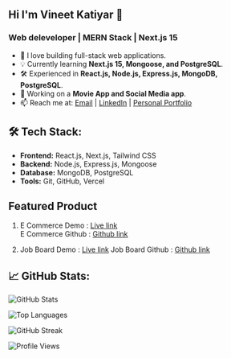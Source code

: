 ## Hi I'm Vineet Katiyar 👋

### Web deleveloper | MERN Stack | Next.js 15


- 🌱 I love building full-stack web applications.
- 💡 Currently learning **Next.js 15, Mongoose, and PostgreSQL**.
- 🛠️ Experienced in **React.js, Node.js, Express.js, MongoDB, PostgreSQL**.
- 🔭 Working on a **Movie App and Social Media app**.
- 📫 Reach me at: [Email](vineetkatiyar98@gmail.com) | [LinkedIn](https://www.linkedin.com/in/vineetkatiyar98) | [Personal Portfolio](https://portfolio-vineetkatiyar.vercel.app)

## 🛠 Tech Stack:
- **Frontend:** React.js, Next.js, Tailwind CSS
- **Backend:** Node.js, Express.js, Mongoose
- **Database:** MongoDB, PostgreSQL
- **Tools:** Git, GitHub, Vercel

## Featured Product
1. E Commerce Demo : [Live link](https://github.com/yourusername/nextjs-crud)  
   E Commerce Github : [Github link](https://github.com/vineetkatiyar/go-shop)

2. Job Board Demo : [Live link](https://job-board-next-15.vercel.app)
   Job Board Github : [Github link](https://github.com/vineetkatiyar/job-board)

## 📈 GitHub Stats:
![GitHub Stats](https://github-readme-stats.vercel.app/api?username=vineetkatiyar&show_icons=true&theme=dark)

![Top Languages](https://github-readme-stats.vercel.app/api/top-langs/?username=vineetkatiyar&layout=compact&theme=dark)

![GitHub Streak](https://github-readme-streak-stats.herokuapp.com/?user=vineetkatiyar&theme=dark)

![Profile Views](https://komarev.com/ghpvc/?username=vineetkatiyar&color=blue)







   






